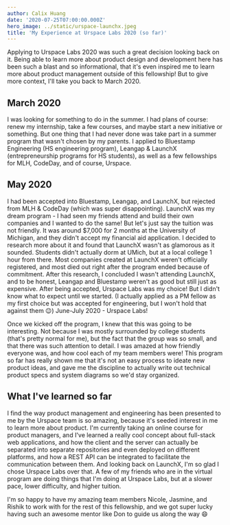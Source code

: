 ```yaml
---
author: Calix Huang
date: '2020-07-25T07:00:00.000Z'
hero_image: ../static/urspace-launchx.jpeg
title: 'My Experience at Urspace Labs 2020 (so far)'
---
```


Applying to Urspace Labs 2020 was such a great decision looking back on it. Being able to learn more about product design and development here has been such a blast and so informational, that it's even inspired me to learn more about product management outside of this fellowship! But to give more context, I'll take you back to March 2020.

## March 2020
I was looking for something to do in the summer. I had plans of course: renew my internship, take a few courses, and maybe start a new initiative or something. But one thing that I had never done was take part in a summer program that wasn't chosen by my parents. I applied to Bluestamp Engineering (HS engineering program), Leangap & LaunchX (entrepreneurship programs for HS students), as well as a few fellowships for MLH, CodeDay, and of course, Urspace.

## May 2020
I had been accepted into Bluestamp, Leangap, and LaunchX, but rejected from MLH & CodeDay (which was super disappointing).
LaunchX was my dream program - I had seen my friends attend and build their own companies and I wanted to do the same! But let's just say the tuition was not friendly. It was around $7,000 for 2 months at the University of Michigan, and they didn't accept my financial aid application. I decided to research more about it and found that LaunchX wasn't as glamorous as it sounded. Students didn't actually dorm at UMich, but at a local college 1 hour from there. Most companies created at LaunchX weren't officially registered, and most died out right after the program ended because of commitment. After this research, I concluded I wasn't attending LaunchX, and to be honest, Leangap and Bluestamp weren't as good but still just as expensive.
After being accepted, Urspace Labs was my choice! But I didn't know what to expect until we started. (I actually applied as a PM fellow as my first choice but was accepted for engineering, but I won't hold that against them 😉)
June-July 2020 - Urspace Labs!

Once we kicked off the program, I knew that this was going to be interesting. Not because I was mostly surrounded by college students (that's pretty normal for me), but the fact that the group was so small, and that there was such attention to detail. I was amazed at how friendly everyone was, and how cool each of my team members were! This program so far has really shown me that it's not an easy process to ideate new product ideas, and gave me the discipline to actually write out technical product specs and system diagrams so we'd stay organized.

## What I've learned so far
I find the way product management and engineering has been presented to me by the Urspace team is so amazing, because it's seeded interest in me to learn more about product. I'm currently taking an online course for product managers, and I've learned a really cool concept about full-stack web applications, and how the client and the server can actually be separated into separate repositories and even deployed on different platforms, and how a REST API can be integrated to facilitate the communication between them. And looking back on LaunchX, I'm so glad I chose Urspace Labs over that. A few of my friends who are in the virtual program are doing things that I'm doing at Urspace Labs, but at a slower pace, lower difficulty, and higher tuition.

I'm so happy to have my amazing team members Nicole, Jasmine, and Rishik to work with for the rest of this fellowship, and we got super lucky having such an awesome mentor like Don to guide us along the way 😄
